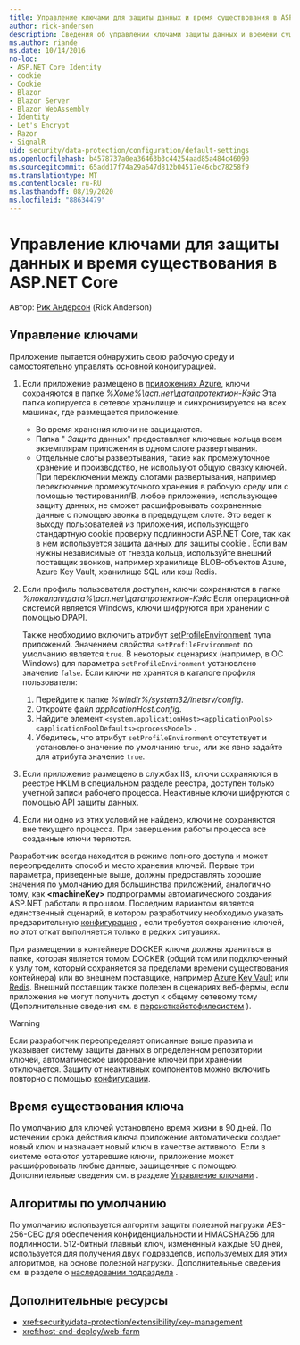 ```yaml
---
title: Управление ключами для защиты данных и время существования в ASP.NET Core
author: rick-anderson
description: Сведения об управлении ключами защиты данных и времени существования в ASP.NET Core.
ms.author: riande
ms.date: 10/14/2016
no-loc:
- ASP.NET Core Identity
- cookie
- Cookie
- Blazor
- Blazor Server
- Blazor WebAssembly
- Identity
- Let's Encrypt
- Razor
- SignalR
uid: security/data-protection/configuration/default-settings
ms.openlocfilehash: b4578737a0ea36463b3c44254aad85a484c46090
ms.sourcegitcommit: 65add17f74a29a647d812b04517e46cbc78258f9
ms.translationtype: MT
ms.contentlocale: ru-RU
ms.lasthandoff: 08/19/2020
ms.locfileid: "88634479"
---
```

# <a name="data-protection-key-management-and-lifetime-in-aspnet-core"></a>Управление ключами для защиты данных и время существования в ASP.NET Core

Автор: [Рик Андерсон](https://twitter.com/RickAndMSFT) (Rick Anderson)

## <a name="key-management"></a>Управление ключами

Приложение пытается обнаружить свою рабочую среду и самостоятельно управлять основной конфигурацией.

1. Если приложение размещено в [приложениях Azure](https://azure.microsoft.com/services/app-service/), ключи сохраняются в папке *%Хоме%\асп.нет\датапротектион-Кэйс* Эта папка копируется в сетевое хранилище и синхронизируется на всех машинах, где размещается приложение.
   * Во время хранения ключи не защищаются.
   * Папка " *Защита* данных" предоставляет ключевые кольца всем экземплярам приложения в одном слоте развертывания.
   * Отдельные слоты развертывания, такие как промежуточное хранение и производство, не используют общую связку ключей. При переключении между слотами развертывания, например переключение промежуточного хранения в рабочую среду или с помощью тестирования/B, любое приложение, использующее защиту данных, не сможет расшифровывать сохраненные данные с помощью звонка в предыдущем слоте. Это ведет к выходу пользователей из приложения, использующего стандартную cookie проверку подлинности ASP.NET Core, так как в нем используется защита данных для защиты cookie . Если вам нужны независимые от гнезда кольца, используйте внешний поставщик звонков, например хранилище BLOB-объектов Azure, Azure Key Vault, хранилище SQL или кэш Redis.

1. Если профиль пользователя доступен, ключи сохраняются в папке *%локалаппдата%\асп.нет\датапротектион-Кэйс* Если операционной системой является Windows, ключи шифруются при хранении с помощью DPAPI.

   Также необходимо включить атрибут [setProfileEnvironment](/iis/configuration/system.applicationhost/applicationpools/add/processmodel#configuration) пула приложений. Значением свойства `setProfileEnvironment` по умолчанию является `true`. В некоторых сценариях (например, в ОС Windows) для параметра `setProfileEnvironment` установлено значение `false`. Если ключи не хранятся в каталоге профиля пользователя:

   1. Перейдите к папке *%windir%/system32/inetsrv/config*.
   1. Откройте файл *applicationHost.config*.
   1. Найдите элемент `<system.applicationHost><applicationPools><applicationPoolDefaults><processModel>` .
   1. Убедитесь, что атрибут `setProfileEnvironment` отсутствует и установлено значение по умолчанию `true`, или же явно задайте для атрибута значение `true`.

1. Если приложение размещено в службах IIS, ключи сохраняются в реестре HKLM в специальном разделе реестра, доступен только учетной записи рабочего процесса. Неактивные ключи шифруются с помощью API защиты данных.

1. Если ни одно из этих условий не найдено, ключи не сохраняются вне текущего процесса. При завершении работы процесса все созданные ключи теряются.

Разработчик всегда находится в режиме полного доступа и может переопределить способ и место хранения ключей. Первые три параметра, приведенные выше, должны предоставлять хорошие значения по умолчанию для большинства приложений, аналогично тому, как **\<machineKey>** подпрограммы автоматического создания ASP.NET работали в прошлом. Последним вариантом является единственный сценарий, в котором разработчику необходимо указать предварительную [конфигурацию](xref:security/data-protection/configuration/overview) , если требуется сохранение ключей, но этот откат выполняется только в редких ситуациях.

При размещении в контейнере DOCKER ключи должны храниться в папке, которая является томом DOCKER (общий том или подключенный к узлу том, который сохраняется за пределами времени существования контейнера) или во внешнем поставщике, например [Azure Key Vault](https://azure.microsoft.com/services/key-vault/) или [Redis](https://redis.io/). Внешний поставщик также полезен в сценариях веб-фермы, если приложения не могут получить доступ к общему сетевому тому (Дополнительные сведения см. в [персисткэйстофилесистем](xref:security/data-protection/configuration/overview#persistkeystofilesystem) ).

> [!WARNING]
> Если разработчик переопределяет описанные выше правила и указывает систему защиты данных в определенном репозитории ключей, автоматическое шифрование ключей при хранении отключается. Защиту от неактивных компонентов можно включить повторно с помощью [конфигурации](xref:security/data-protection/configuration/overview).

## <a name="key-lifetime"></a>Время существования ключа

По умолчанию для ключей установлено время жизни в 90 дней. По истечении срока действия ключа приложение автоматически создает новый ключ и назначает новый ключ в качестве активного. Если в системе остаются устаревшие ключи, приложение может расшифровывать любые данные, защищенные с помощью. Дополнительные сведения см. в разделе [Управление ключами](xref:security/data-protection/implementation/key-management#key-expiration-and-rolling) .

## <a name="default-algorithms"></a>Алгоритмы по умолчанию

По умолчанию используется алгоритм защиты полезной нагрузки AES-256-CBC для обеспечения конфиденциальности и HMACSHA256 для подлинности. 512-битный главный ключ, измененный каждые 90 дней, используется для получения двух подразделов, используемых для этих алгоритмов, на основе полезной нагрузки. Дополнительные сведения см. в разделе о [наследовании подраздела](xref:security/data-protection/implementation/subkeyderivation#additional-authenticated-data-and-subkey-derivation) .

## <a name="additional-resources"></a>Дополнительные ресурсы

* <xref:security/data-protection/extensibility/key-management>
* <xref:host-and-deploy/web-farm>
